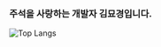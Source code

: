 ### 주석을 사랑하는 개발자 김묘경입니다.

![Top Langs](https://github-readme-stats.vercel.app/api/top-langs/?username=oddlyk&layout=compact&theme=dark)

<!--
![Anurag's GitHub stats](https://github-readme-stats.vercel.app/api?username=oddlyk&theme=dark&show_icons=true)
**oddlyk/oddlyk** is a ✨ _special_ ✨ repository because its `README.md` (this file) appears on your GitHub profile.

Here are some ideas to get you started:

- 🔭 I’m currently working on ...
- 🌱 I’m currently learning ...
- 👯 I’m looking to collaborate on ...
- 🤔 I’m looking for help with ...
- 💬 Ask me about ...
- 📫 How to reach me: ...
- 😄 Pronouns: ...
- ⚡ Fun fact: ...
-->
